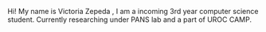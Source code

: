 Hi! My name is Victoria Zepeda , I am a incoming 3rd year computer science student.
Currently researching under PANS lab and a part of UROC CAMP.
